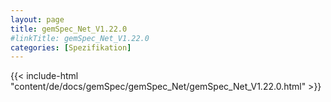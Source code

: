 ```yaml
---
layout: page
title: gemSpec_Net_V1.22.0
#linkTitle: gemSpec_Net_V1.22.0
categories: [Spezifikation]
---
```

{{< include-html "content/de/docs/gemSpec/gemSpec_Net/gemSpec_Net_V1.22.0.html" >}}